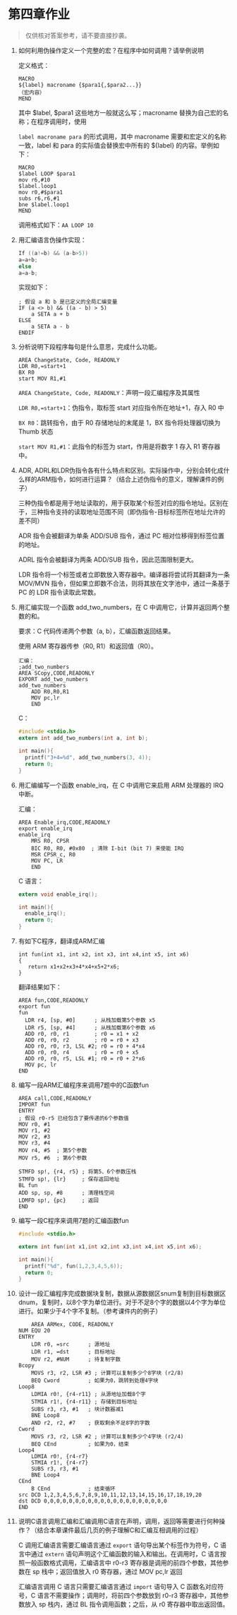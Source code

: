 # 第四章作业

> 仅供核对答案参考，请不要直接抄袭。

1. 如何利用伪操作定义一个完整的宏？在程序中如何调用？请举例说明

   定义格式：

   ```
   MACRO
   ${label} macroname {$para1{,$para2...}}
   （宏内容）
   MEND
   ```

   其中 \$label, \$para1 这些地方一般就这么写；macroname 替换为自己宏的名称；在程序调用时，使用

   `label macroname para` 的形式调用，其中 macroname 需要和宏定义的名称一致，label 和 para 的实际值会替换宏中所有的 ${label} 的内容。举例如下：

   ```
   MACRO
   $label LOOP $para1
   mov r6,#10
   $label.loop1
   mov r0,#$para1
   subs r6,r6,#1
   bne $label.loop1
   MEND
   ```

   调用格式如下：`AA LOOP 10`

2. 用汇编语言伪操作实现：

   ```c
   If ((a!=b) && (a-b>5)) 
   a=a+b;
   else
   a=a-b;
   ```

   实现如下：

   ```
   ; 假设 a 和 b 是已定义的全局汇编变量
   IF (a <> b) && ((a - b) > 5)
       a SETA a + b
   ELSE
       a SETA a - b
   ENDIF
   ```

3. 分析说明下段程序每句是什么意思，完成什么功能。

   ```
   AREA ChangeState, Code, READONLY
   LDR R0,=start+1
   BX R0
   start MOV R1,#1
   ```

   `AREA ChangeState, Code, READONLY`：声明一段汇编程序及其属性

   `LDR R0,=start+1`：伪指令，取标签 start 对应指令所在地址+1，存入 R0 中

   `BX R0`：跳转指令，由于 R0 存储地址的末尾是 1，BX 指令将处理器切换为 Thumb 状态

   `start MOV R1,#1`：此指令的标签为 start，作用是将数字 1 存入 R1 寄存器中。

4. ADR, ADRL和LDR伪指令各有什么特点和区别。实际操作中，分别会转化成什么样的ARM指令，如何进行运算？（结合上述伪指令的意义，理解课件的例子）

   三种伪指令都是用于地址读取的，用于获取某个标签对应的指令地址。区别在于，三种指令支持的读取地址范围不同（即伪指令-目标标签所在地址允许的差不同）

   ADR 指令会被翻译为单条 ADD/SUB 指令，通过 PC 相对位移得到标签位置的地址。

   ADRL 指令会被翻译为两条 ADD/SUB 指令，因此范围限制更大。

   LDR 指令将一个标签或者立即数放入寄存器中。编译器将尝试将其翻译为一条 MOV/MVN 指令，但如果立即数不合法，则将其放在文字池中，通过一条基于 PC 的 LDR 指令读取此常数。

5. 用汇编实现一个函数 add_two_numbers，在 C 中调用它，计算并返回两个整数的和。

   要求：C 代码传递两个参数（a, b），汇编函数返回结果。

   使用 ARM 寄存器传参（R0, R1）和返回值（R0）。

   ```
   汇编：
   ;add_two_numbers
   AREA SCopy,CODE,READONLY
   EXPORT add_two_numbers
   add_two_numbers
       ADD R0,R0,R1
       MOV pc,lr
       END
   ```

   C：

   ```c
   #include <stdio.h>
   extern int add_two_numbers(int a, int b);
   
   int main(){
     printf("3+4=%d", add_two_numbers(3, 4));
     return 0;
   }
   ```

6. 用汇编编写一个函数 enable_irq，在 C 中调用它来启用 ARM 处理器的 IRQ 中断。

   汇编：

   ```
   AREA Enable_irq,CODE,READONLY
   export enable_irq
   enable_irq
       MRS R0, CPSR
       BIC R0, R0, #0x80  ; 清除 I-bit (bit 7) 来使能 IRQ
       MSR CPSR_c, R0
       MOV PC, LR
       END
   ```

   C 语言：

   ```c
   extern void enable_irq();
   
   int main(){
     enable_irq();
     return 0;
   }
   ```

7. 有如下C程序，翻译成ARM汇编

   ```
   int fun(int x1, int x2, int x3, int x4,int x5, int x6)
   {
      return x1+x2+x3+4*x4+x5+2*x6;
   }
   ```

   翻译结果如下：

   ```
   AREA fun,CODE,READONLY
   export fun
   fun
     LDR r4, [sp, #0]      ; 从栈加载第5个参数 x5
     LDR r5, [sp, #4]      ; 从栈加载第6个参数 x6
     ADD r0, r0, r1        ; r0 = x1 + x2
     ADD r0, r0, r2        ; r0 = r0 + x3
     ADD r0, r0, r3, LSL #2; r0 = r0 + 4*x4
     ADD r0, r0, r4        ; r0 = r0 + x5
     ADD r0, r0, r5, LSL #1; r0 = r0 + 2*x6
     MOV pc, lr
   END
   ```

8. 编写一段ARM汇编程序来调用7题中的C函数fun

   ```
   AREA call,CODE,READONLY
   IMPORT fun
   ENTRY
   ; 假设 r0-r5 已经包含了要传递的6个参数值
   MOV r0, #1
   MOV r1, #2
   MOV r2, #3
   MOV r3, #4
   MOV r4, #5  ; 第5个参数
   MOV r5, #6  ; 第6个参数

   STMFD sp!, {r4, r5} ; 将第5、6个参数压栈
   STMFD sp!, {lr}     ; 保存返回地址
   BL fun
   ADD sp, sp, #8      ; 清理栈空间
   LDMFD sp!, {pc}     ; 返回
   END
   ```

9. 编写一段C程序来调用7题的汇编函数fun

   ```c
   #include <stdio.h>
   
   extern int fun(int x1,int x2,int x3,int x4,int x5,int x6);
   
   int main(){
     printf("%d", fun(1,2,3,4,5,6));
     return 0;
   }
   ```

10. 设计一段汇编程序完成数据块复制，数据从源数据区snum复制到目标数据区dnum，复制时，以8个字为单位进行。对于不足8个字的数据以4个字为单位进行。如果少于4个字不复制。（参考课件内的例子）

    ```
        AREA ARMex, CODE, READONLY
    NUM EQU 20
    ENTRY
        LDR r0, =src      ; 源地址
        LDR r1, =dst      ; 目标地址
        MOV r2, #NUM      ; 待复制字数
    Bcopy
        MOVS r3, r2, LSR #3 ; 计算可以复制多少个8字块 (r2/8)
        BEQ Cword         ; 如果为0，跳转到处理4字块
    Loop8
        LDMIA r0!, {r4-r11} ; 从源地址加载8个字
        STMIA r1!, {r4-r11} ; 存储到目标地址
        SUBS r3, r3, #1   ; 块计数器减1
        BNE Loop8
        AND r2, r2, #7    ; 获取剩余不足8字的字数
    Cword
        MOVS r3, r2, LSR #2 ; 计算可以复制多少个4字块 (r2/4)
        BEQ CEnd          ; 如果为0，结束
    Loop4
        LDMIA r0!, {r4-r7}
        STMIA r1!, {r4-r7}
        SUBS r3, r3, #1
        BNE Loop4
    CEnd
        B CEnd            ; 结束循环
    src DCD 1,2,3,4,5,6,7,8,9,10,11,12,13,14,15,16,17,18,19,20
    dst DCD 0,0,0,0,0,0,0,0,0,0,0,0,0,0,0,0,0,0,0,0
    END
    ```
    
11. 说明C语言调用汇编和汇编调用C语言在声明，调用，返回等需要进行何种操作？（结合本章课件最后几页的例子理解C和汇编互相调用的过程）

    C 调用汇编语言需要汇编语言通过 `export` 语句导出某个标签作为符号，C 语言中通过 `extern` 语句声明这个汇编函数的输入和输出。在调用时，C 语言按照一般函数格式调用，汇编语言中 r0-r3 寄存器是调用的前四个参数，其他参数在 sp 栈中；返回值放入 r0 寄存器，通过 MOV pc,lr 返回

    汇编语言调用 C 语言只需要汇编语言通过 `import` 语句导入 C 函数名对应符号，C 语言不需要操作；调用时，将前四个参数放到 r0-r3 寄存器中，其他参数放入 sp 栈内，通过 BL 指令调用函数；之后，从 r0 寄存器中取出返回值。